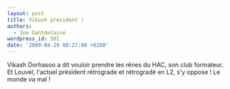 ```yaml
---
layout: post
title: Vikash président !
authors:
  - Joe Gantdelaine
wordpress_id: 501
date: '2009-04-29 08:27:00 +0200'
---
```

Vikash Dorhasoo a dit vouloir prendre les rênes du HAC, son club formateur. Et Louvel, l'actuel président rétrograde et rétrogradé en L2, s'y oppose ! Le monde va mal !

